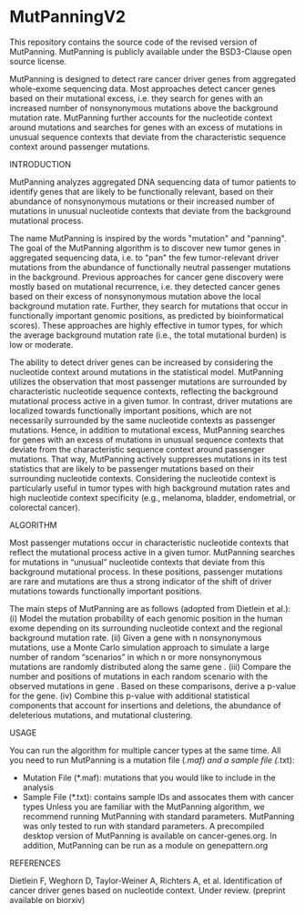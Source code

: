 # MutPanningV2
This repository contains the source code of the revised version of MutPanning. MutPanning is publicly available under the BSD3-Clause open source license.

MutPanning is designed to detect rare cancer driver genes from aggregated whole-exome sequencing data. Most approaches detect cancer genes based on their mutational excess, i.e. they search for genes with an increased number of nonsynonymous mutations above the background mutation rate. MutPanning further accounts for the nucleotide context around mutations and searches for genes with an excess of mutations in unusual sequence contexts that deviate from the characteristic sequence context around passenger mutations.

INTRODUCTION

MutPanning analyzes aggregated DNA sequencing data of tumor patients to identify genes that are likely to be functionally relevant, based on their abundance of nonsynonymous mutations or their increased number of mutations in unusual nucleotide contexts that deviate from the background mutational process. 
 
The name MutPanning is inspired by the words "mutation" and "panning". The goal of the MutPanning algorithm is to discover new tumor genes in aggregated sequencing data, i.e. to "pan" the few tumor-relevant driver mutations from the abundance of functionally neutral passenger mutations in the background. Previous approaches for cancer gene discovery were mostly based on mutational recurrence, i.e. they detected cancer genes based on their excess of nonsynonymous mutation above the local background mutation rate.  Further, they search for mutations that occur in functionally important genomic positions, as predicted by bioinformatical scores). These approaches are highly effective in tumor types, for which the average background mutation rate (i.e., the total mutational burden) is low or moderate.
 
The ability to detect driver genes can be increased by considering the nucleotide context around mutations in the statistical model. MutPanning utilizes the observation that most passenger mutations are surrounded by characteristic nucleotide sequence contexts, reflecting the background mutational process active in a given tumor. In contrast, driver mutations are localized towards functionally important positions, which are not necessarily surrounded by the same nucleotide contexts as passenger mutations. Hence, in addition to mutational excess, MutPanning searches for genes with an excess of mutations in unusual sequence contexts that deviate from the characteristic sequence context around passenger mutations. That way, MutPanning actively suppresses mutations in its test statistics that are likely to be passenger mutations based on their surrounding nucleotide contexts. Considering the nucleotide context is particularly useful in tumor types with high background mutation rates and high nucleotide context specificity (e.g., melanoma, bladder, endometrial, or colorectal cancer).

ALGORITHM
 
Most passenger mutations occur in characteristic nucleotide contexts that reflect the mutational process active in a given tumor. MutPanning searches for mutations in “unusual” nucleotide contexts that deviate from this background mutational process. In these positions, passenger mutations are rare and mutations are thus a strong indicator of the shift of driver mutations towards functionally important positions.
 
The main steps of MutPanning are as follows (adopted from Dietlein et al.): 
(i) Model the mutation probability of each genomic position in the human exome depending on its surrounding nucleotide context and the regional background mutation rate. 
(ii) Given a gene with n nonsynonymous mutations, use a Monte Carlo simulation approach to simulate a large number of random “scenarios” in which n or more nonsynonymous mutations are randomly distributed along the same gene . 
(iii) Compare the number and positions of mutations in each random scenario with the observed mutations in gene . Based on these comparisons, derive a p-value for the gene. 
(iv) Combine this p-value with additional statistical components that account for insertions and deletions, the abundance of deleterious mutations, and mutational clustering.

USAGE
 
You can run the algorithm for multiple cancer types at the same time. All you need to run MutPanning is a mutation file (*.maf) and a sample file (*.txt):
- Mutation File (*.maf): mutations that you would like to include in the analysis 
- Sample File (*.txt): contains sample IDs and assocates them with cancer types 
Unless you are familiar with the MutPanning algorithm, we recommend running MutPanning with standard parameters. MutPanning was only tested to run with standard parameters. A precompiled desktop version of MutPanning is available on cancer-genes.org. In addition, MutPanning can be run as a module on genepattern.org

REFERENCES
 
Dietlein F, Weghorn D, Taylor-Weiner A, Richters A, et al. Identification of cancer driver genes based on nucleotide context. Under review. (preprint available on biorxiv)
